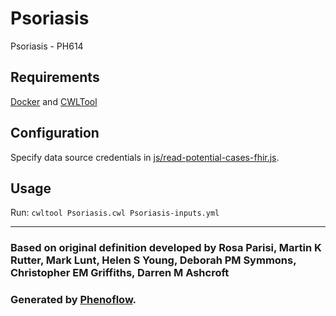 # Psoriasis

Psoriasis - PH614

## Requirements

[Docker](https://docs.docker.com/install/) and [CWLTool](https://github.com/common-workflow-language/cwltool#install)

## Configuration

Specify data source credentials in [js/read-potential-cases-fhir.js](js/read-potential-cases-fhir.js).

## Usage

Run: `cwltool Psoriasis.cwl Psoriasis-inputs.yml`

***

### Based on original definition developed by Rosa Parisi, Martin K Rutter, Mark Lunt, Helen S Young, Deborah PM Symmons, Christopher EM Griffiths, Darren M Ashcroft
### Generated by [Phenoflow](https://kclhi.org/phenoflow).
